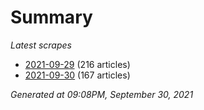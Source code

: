 # Summary
*Latest scrapes*
* [2021-09-29](https://github.com/nuuuwan/news_lk/blob/data/news_lk.2021-09-29.json) (216 articles)
* [2021-09-30](https://github.com/nuuuwan/news_lk/blob/data/news_lk.2021-09-30.json) (167 articles)

*Generated at 09:08PM, September 30, 2021*
